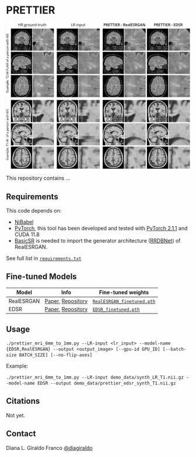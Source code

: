 # PRETTIER

<img src="figures/example_simulatedLR.png?raw=True" width="800px" style="margin:0px 0px"/>

<p> This repository contains ...</p>



## Requirements

This code depends on:
- [NiBabel](https://nipy.org/nibabel/) 
- [PyTorch](https://pytorch.org/), this tool has been developed and tested with [PyTorch 2.1.1](https://pytorch.org/get-started/previous-versions/#v211) and CUDA 11.8
- [BasicSR](https://github.com/XPixelGroup/BasicSR) is needed to import the generator architecture ([RRDBNet](https://basicsr.readthedocs.io/en/latest/api/basicsr.archs.rrdbnet_arch.html#basicsr.archs.rrdbnet_arch.RRDBNet)) of RealESRGAN.

See full list in [`requirements.txt`](requirements.txt)

## Fine-tuned Models

| Model | Info | Fine-tuned weights |
| --- | ----------- | ---|
| RealESRGAN | [Paper](https://arxiv.org/abs/2107.10833), [Repository](https://github.com/xinntao/Real-ESRGAN) | [`RealESRGAN_finetuned.pth`](https://drive.google.com/file/d/15xWVa7C4IISiMlXIdee2yjjZne2dufJh/view?usp=drive_link) |
| EDSR | [Paper](https://arxiv.org/abs/1707.02921), [Repository](https://github.com/sanghyun-son/EDSR-PyTorch/) | [`EDSR_finetuned.pth`](https://drive.google.com/file/d/13E-EKIdHW6QyrZiLE8WvvDcJ1vnP9RgS/view?usp=drive_link) |

## Usage

```
./prettier_mri_6mm_to_1mm.py --LR-input <lr_input> --model-name {EDSR,RealESRGAN} --output <output_image> [--gpu-id GPU_ID] [--batch-size BATCH_SIZE] [--no-flip-axes]
```

Example:
```
./prettier_mri_6mm_to_1mm.py --LR-input demo_data/synth_LR_T1.nii.gz --model-name EDSR --output demo_data/prettier_edsr_synth_T1.nii.gz
```

## Citations

Not yet.

## Contact

Diana L. Giraldo Franco [@diagiraldo](https://github.com/diagiraldo)

